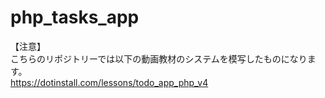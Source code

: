 # php_tasks_app<br>
【注意】<br>
こちらのリポジトリーでは以下の動画教材のシステムを模写したものになります。<br>
https://dotinstall.com/lessons/todo_app_php_v4<br>
